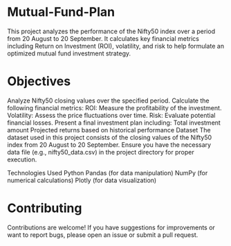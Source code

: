 # Mutual-Fund-Plan
This project analyzes the performance of the Nifty50 index over a period from 20 August to 20 September. It calculates key financial metrics including Return on Investment (ROI), volatility, and risk to help formulate an optimized mutual fund investment strategy.


# Objectives

Analyze Nifty50 closing values over the specified period.
Calculate the following financial metrics:
ROI: Measure the profitability of the investment.
Volatility: Assess the price fluctuations over time.
Risk: Evaluate potential financial losses.
Present a final investment plan including:
Total investment amount
Projected returns based on historical performance
Dataset
The dataset used in this project consists of the closing values of the Nifty50 index from 20 August to 20 September. Ensure you have the necessary data file (e.g., nifty50_data.csv) in the project directory for proper execution.

Technologies Used
Python
Pandas (for data manipulation)
NumPy (for numerical calculations)
Plotly (for data visualization)

# Contributing
Contributions are welcome! If you have suggestions for improvements or want to report bugs, please open an issue or submit a pull request.
